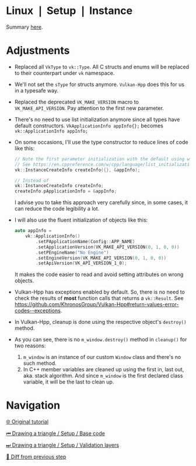# Linux ❘ Setup ❘ Instance

Summary [here](https://github.com/Pacheco95/khronos-vulkan-tutorial-cpp/tree/linux-summary).

# Adjustments

- Replaced all `VkType` to `vk::Type`. All C structs and enums will be replaced to their counterpart under `vk`
  namespace.
- We'll not set the `sType` for structs anymore. `Vulkan-Hpp` does this for us in a typesafe way.
- Replaced the deprecated `VK_MAKE_VERSION` macro to `VK_MAKE_API_VERSION`. Pay attention to the first new parameter.
- There's no need to use list initialization anymore since all types have default constructors.
  `VkApplicationInfo appInfo{};` becomes `vk::ApplicationInfo appInfo;`
- On some occasions, I'll use the type constructor to reduce lines of code like this:

  ```c++
  // Note the first parameter initialization with the default using with list initialization syntax
  // See https://en.cppreference.com/w/cpp/language/list_initialization
  vk::InstanceCreateInfo createInfo({}, &appInfo);

  // Instead of
  vk::InstanceCreateInfo createInfo;
  createInfo.pApplicationInfo = &appInfo;
  ```

  I advise you to take this approach very carefully since, in some cases, it can reduce the code legibility a lot.
- I will also use the fluent initialization of objects like this:
  ```c++
  auto appInfo =
      vk::ApplicationInfo()
          .setPApplicationName(Config::APP_NAME)
          .setApplicationVersion(VK_MAKE_API_VERSION(0, 1, 0, 0))
          .setPEngineName("No Engine")
          .setEngineVersion(VK_MAKE_API_VERSION(0, 1, 0, 0))
          .setApiVersion(VK_API_VERSION_1_0);
  ```
  It makes the code easier to read and avoid setting attributes on wrong objects.
- Vulkan-Hpp has exceptions enabled by default.
  So, there is no need to check the results of **most** function calls that returns a `vk::Result`.
  See https://github.com/KhronosGroup/Vulkan-Hpp#return-values-error-codes--exceptions.
- In Vulkan-Hpp, cleanup is done using the respective object's `destroy()` method.
- As you can see, there is no `m_window.destroy()` method in `cleanup()` for two reasons:
    1. `m_window` is an instance of our custom `Window` class and there's no such method.
    2. In C++ member variables are cleaned up using the first in, last out, aka. stack algorithm. And since `m_window`
       is the first declared class variable, it will be the last to clean up.

# Navigation

[🌐 Original tutorial](https://docs.vulkan.org/tutorial/latest/03_Drawing_a_triangle/00_Setup/01_Instance.html)

[⏮ Drawing a triangle / Setup / Base code](https://github.com/Pacheco95/khronos-vulkan-tutorial-cpp/tree/linux/02-drawing-triangle/01-setup/01-base-code)

[⏭ Drawing a triangle / Setup / Validation layers](https://github.com/Pacheco95/khronos-vulkan-tutorial-cpp/tree/linux/02-drawing-triangle/01-setup/03-validation-layers)

[🔄 Diff from previous step](https://github.com/Pacheco95/khronos-vulkan-tutorial-cpp/compare/linux/02-drawing-triangle/01-setup/01-base-code...linux/02-drawing-triangle/01-setup/02-instance)
